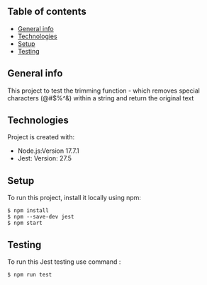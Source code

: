 ## Table of contents
* [General info](#general-info)
* [Technologies](#technologies)
* [Setup](#setup)
* [Testing](#testing)

## General info
This project to test the trimming function - which removes special characters (@#$%^&) within a string and return the original text
	
## Technologies
Project is created with:
* Node.js:Version 17.7.1
* Jest: Version: 27.5

	
## Setup
To run this project, install it locally using npm:

```
$ npm install
$ npm --save-dev jest
$ npm start
```

## Testing
To run this Jest testing use command :

```
$ npm run test

```
